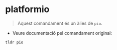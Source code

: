 # platformio

> Aquest comandament és un àlies de `pio`.

- Veure documentació pel comandament original:

`tldr pio`
